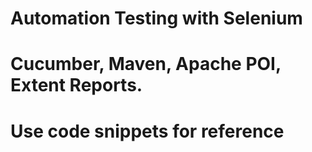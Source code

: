 # Automation Testing with Selenium
# Cucumber, Maven, Apache POI, Extent Reports.
# Use code snippets for reference
